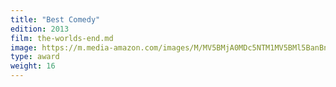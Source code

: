 ```yaml
---
title: "Best Comedy"
edition: 2013
film: the-worlds-end.md
image: https://m.media-amazon.com/images/M/MV5BMjA0MDc5NTM1MV5BMl5BanBnXkFtZTcwODgwNDM0OQ@@._V1_FMjpg_UX1024_.jpg
type: award
weight: 16
---
```

